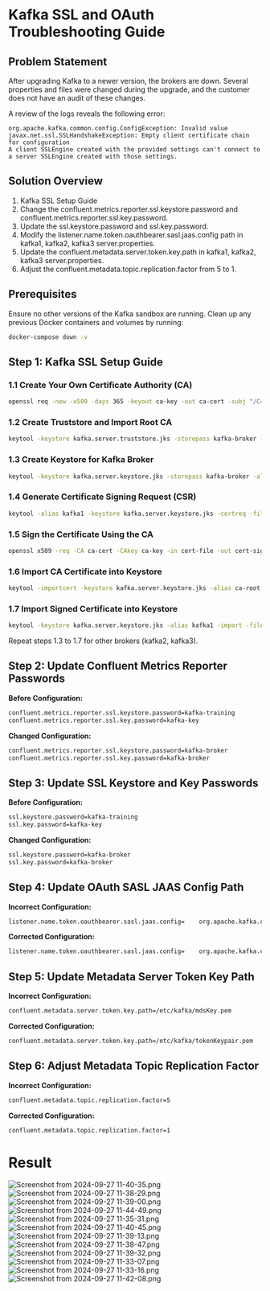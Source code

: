 
# Kafka SSL and OAuth Troubleshooting Guide

## Problem Statement
After upgrading Kafka to a newer version, the brokers are down. Several properties and files were changed during the upgrade, and the customer does not have an audit of these changes.

A review of the logs reveals the following error:

```
org.apache.kafka.common.config.ConfigException: Invalid value javax.net.ssl.SSLHandshakeException: Empty client certificate chain for configuration
A client SSLEngine created with the provided settings can't connect to a server SSLEngine created with those settings.
```

## Solution Overview
1. Kafka SSL Setup Guide
2. Change the confluent.metrics.reporter.ssl.keystore.password and confluent.metrics.reporter.ssl.key.password.
3. Update the ssl.keystore.password and ssl.key.password.
4. Modify the listener.name.token.oauthbearer.sasl.jaas.config path in kafka1, kafka2, kafka3 server.properties.
5. Update the confluent.metadata.server.token.key.path in kafka1, kafka2, kafka3 server.properties.
6. Adjust the confluent.metadata.topic.replication.factor from 5 to 1.

## Prerequisites
Ensure no other versions of the Kafka sandbox are running. Clean up any previous Docker containers and volumes by running:

```bash
docker-compose down -v
```

## Step 1: Kafka SSL Setup Guide

### 1.1 Create Your Own Certificate Authority (CA)
```bash
openssl req -new -x509 -days 365 -keyout ca-key -out ca-cert -subj "/C=DE/ST=NRW/L=MS/O=juplo/OU=kafka/CN=Root-CA" -passout pass:kafka-broker
```

### 1.2 Create Truststore and Import Root CA
```bash
keytool -keystore kafka.server.truststore.jks -storepass kafka-broker -import -alias ca-root -file ca-cert -noprompt
```

### 1.3 Create Keystore for Kafka Broker
```bash
keytool -keystore kafka.server.keystore.jks -storepass kafka-broker -alias kafka1 -validity 365 -keyalg RSA -genkeypair -keypass kafka-broker -dname "CN=kafka1,OU=kafka,O=juplo,L=MS,ST=NRW,C=DE"
```

### 1.4 Generate Certificate Signing Request (CSR)
```bash
keytool -alias kafka1 -keystore kafka.server.keystore.jks -certreq -file cert-file -storepass kafka-broker -keypass kafka-broker
```

### 1.5 Sign the Certificate Using the CA
```bash
openssl x509 -req -CA ca-cert -CAkey ca-key -in cert-file -out cert-signed -days 365 -CAcreateserial -passin pass:kafka-broker -extensions SAN -extfile <(printf "[SAN]\nsubjectAltName=DNS:kafka1,DNS:localhost")
```

### 1.6 Import CA Certificate into Keystore
```bash
keytool -importcert -keystore kafka.server.keystore.jks -alias ca-root -file ca-cert -storepass kafka-broker -keypass kafka-broker -noprompt
```

### 1.7 Import Signed Certificate into Keystore
```bash
keytool -keystore kafka.server.keystore.jks -alias kafka1 -import -file cert-signed -storepass kafka-broker -keypass kafka-broker -noprompt
```

Repeat steps 1.3 to 1.7 for other brokers (kafka2, kafka3).

## Step 2: Update Confluent Metrics Reporter Passwords

**Before Configuration:**
```bash
confluent.metrics.reporter.ssl.keystore.password=kafka-training
confluent.metrics.reporter.ssl.key.password=kafka-key
```

**Changed Configuration:**
```bash
confluent.metrics.reporter.ssl.keystore.password=kafka-broker
confluent.metrics.reporter.ssl.key.password=kafka-broker
```

## Step 3: Update SSL Keystore and Key Passwords

**Before Configuration:**
```bash
ssl.keystore.password=kafka-training
ssl.key.password=kafka-key
```

**Changed Configuration:**
```bash
ssl.keystore.password=kafka-broker
ssl.key.password=kafka-broker
```

## Step 4: Update OAuth SASL JAAS Config Path

**Incorrect Configuration:**
```bash
listener.name.token.oauthbearer.sasl.jaas.config=    org.apache.kafka.common.security.oauthbearer.OAuthBearerLoginModule required    publicKeyPath="/etc/kafka/pub.pem";
```

**Corrected Configuration:**
```bash
listener.name.token.oauthbearer.sasl.jaas.config=    org.apache.kafka.common.security.oauthbearer.OAuthBearerLoginModule required    publicKeyPath="/etc/kafka/public.pem";
```

## Step 5: Update Metadata Server Token Key Path

**Incorrect Configuration:**
```bash
confluent.metadata.server.token.key.path=/etc/kafka/mdsKey.pem
```

**Corrected Configuration:**
```bash
confluent.metadata.server.token.key.path=/etc/kafka/tokenKeypair.pem
```

## Step 6: Adjust Metadata Topic Replication Factor

**Incorrect Configuration:**
```bash
confluent.metadata.topic.replication.factor=5
```

**Corrected Configuration:**
```bash
confluent.metadata.topic.replication.factor=1
```

# Result

![Screenshot from 2024-09-27 11-40-35.png](<images/Screenshot from 2024-09-27 11-40-35.png>)
![Screenshot from 2024-09-27 11-38-29.png](<images/Screenshot from 2024-09-27 11-38-29.png>)
![Screenshot from 2024-09-27 11-39-00.png](<images/Screenshot from 2024-09-27 11-39-00.png>)
![Screenshot from 2024-09-27 11-44-49.png](<images/Screenshot from 2024-09-27 11-44-49.png>)
![Screenshot from 2024-09-27 11-35-31.png](<images/Screenshot from 2024-09-27 11-35-31.png>)
![Screenshot from 2024-09-27 11-40-45.png](<images/Screenshot from 2024-09-27 11-40-45.png>)
![Screenshot from 2024-09-27 11-39-13.png](<images/Screenshot from 2024-09-27 11-39-13.png>)
![Screenshot from 2024-09-27 11-38-47.png](<images/Screenshot from 2024-09-27 11-38-47.png>)
![Screenshot from 2024-09-27 11-39-32.png](<images/Screenshot from 2024-09-27 11-39-32.png>)
![Screenshot from 2024-09-27 11-33-07.png](<images/Screenshot from 2024-09-27 11-33-07.png>)
![Screenshot from 2024-09-27 11-33-16.png](<images/Screenshot from 2024-09-27 11-33-16.png>)
![Screenshot from 2024-09-27 11-42-08.png](<images/Screenshot from 2024-09-27 11-42-08.png>)
